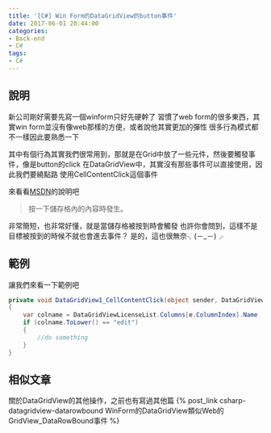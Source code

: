 ```yaml
---
title: '[C#] Win Form的DataGridView的button事件'
date: 2017-06-01 20:44:00
categories:
- Back-end
- C#
tags:
- C#
---
```

## 說明
新公司剛好需要先寫一個winform只好先硬幹了
習慣了web form的很多東西，其實win form並沒有像web那樣的方便，或者說他其實更加的彈性
很多行為模式都不一樣因此要熟悉一下

<!--more-->

其中有個行為其實我們很常用到，那就是在Grid中放了一些元件，然後要觸發事件，像是button的click
在DataGridView中，其實沒有那些事件可以直接使用，因此我們要繞點路
使用CellContentClick這個事件

來看看[MSDN](https://msdn.microsoft.com/zh-tw/library/system.windows.forms.datagridview.cellcontentclick(v=vs.110).aspx)的說明吧
>按一下儲存格內的內容時發生。

非常簡短，也非常好懂，就是當儲存格被按到時會觸發
也許你會問到，這樣不是目標被按到的時候不就也會進去事件？
是的，這也很無奈╮(－_－)╭

## 範例
讓我們來看一下範例吧
```csharp
private void DataGridView1_CellContentClick(object sender, DataGridViewCellEventArgs e)
{
    var colname = DataGridViewLicenseList.Columns[e.ColumnIndex].Name
    if (colname.ToLower() == "edit")
    {
        //do something
    }
}
```

## 相似文章
關於DataGridView的其他操作，之前也有寫過其他篇
{% post_link csharp-datagridview-datarowbound WinForm的DataGridView類似Web的GridView_DataRowBound事件 %}